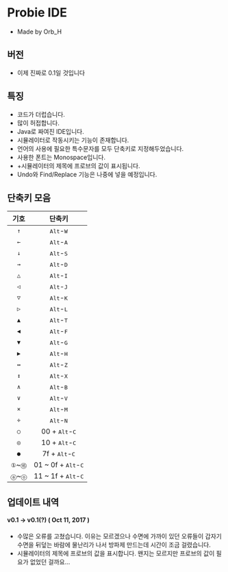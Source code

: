 # Probie IDE
 - Made by Orb_H

## 버전
 - 이제 진짜로 0.1일 것입니다

## 특징
 - 코드가 더럽습니다.
 - 많이 허접합니다.
 - Java로 짜여진 IDE입니다.
 - 시뮬레이터로 작동시키는 기능이 존재합니다.
 - 언어의 사용에 필요한 특수문자를 모두 단축키로 지정해두었습니다.
 - 사용한 폰트는 Monospace입니다.
 - +시뮬레이터의 제목에 프로브의 값이 표시됩니다.
 - Undo와 Find/Replace 기능은 나중에 넣을 예정입니다.
 
## 단축키 모음
| 기호 | 단축키 |
|:----:|:--------------------------:|
| `↑` | <kbd>Alt</kbd>-<kbd>W</kbd> |
| `←` | <kbd>Alt</kbd>-<kbd>A</kbd> |
| `↓` | <kbd>Alt</kbd>-<kbd>S</kbd> |
| `→` | <kbd>Alt</kbd>-<kbd>D</kbd> |
| `△` | <kbd>Alt</kbd>-<kbd>I</kbd> |
| `◁` | <kbd>Alt</kbd>-<kbd>J</kbd> |
| `▽` | <kbd>Alt</kbd>-<kbd>K</kbd> |
| `▷` | <kbd>Alt</kbd>-<kbd>L</kbd> |
| `▲` | <kbd>Alt</kbd>-<kbd>T</kbd> |
| `◀` | <kbd>Alt</kbd>-<kbd>F</kbd> |
| `▼` | <kbd>Alt</kbd>-<kbd>G</kbd> |
| `▶` | <kbd>Alt</kbd>-<kbd>H</kbd> |
| `↔` | <kbd>Alt</kbd>-<kbd>Z</kbd> |
| `↕` | <kbd>Alt</kbd>-<kbd>X</kbd> |
| `∧` | <kbd>Alt</kbd>-<kbd>B</kbd> |
| `∨` | <kbd>Alt</kbd>-<kbd>V</kbd> |
| `×` | <kbd>Alt</kbd>-<kbd>M</kbd> |
| `÷` | <kbd>Alt</kbd>-<kbd>N</kbd> |
| `○` | 00 + <kbd>Alt</kbd>-<kbd>C</kbd> |
| `◎` | 10 + <kbd>Alt</kbd>-<kbd>C</kbd> |
| `●` | 7f + <kbd>Alt</kbd>-<kbd>C</kbd> |
| `①`~`⑮` | 01 ~ 0f + <kbd>Alt</kbd>-<kbd>C</kbd> |
| `ⓐ`~`ⓞ` | 11 ~ 1f + <kbd>Alt</kbd>-<kbd>C</kbd> |

## 업데이트 내역
#### v0.1 → v0.1(?) ( Oct 11, 2017 )
 - 수많은 오류를 고쳤습니다. 이유는 모르겠으나 수면에 가까이 있던 오류들이 갑자기 수면을 뒤덮는 바람에 물난리가 나서 방파제 만드는데 시간이 조금 걸렸습니다.
 - 시뮬레이터의 제목에 프로브의 값을 표시합니다. 왠지는 모르지만 프로브의 값이 필요가 없었던 걸까요...
